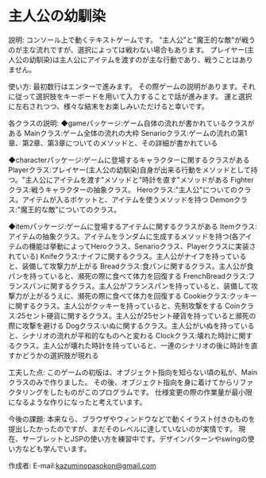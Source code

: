 # 主人公の幼馴染

説明:
コンソール上で動くテキストゲームです。
"主人公"と"魔王的な敵"が戦うのが主な流れですが、選択によっては戦わない場合もあります。
プレイヤー(主人公の幼馴染)は主人公にアイテムを渡すのが主な行動であり、戦うことはありません。

使い方:
最初数行はエンターで進みます。
その際ゲームの説明があります。それに従って選択肢をキーボードを用いて入力することで話が進みます。
運と選択に左右されつつ、様々な結末をお楽しみいただけると幸いです。

各クラスの説明:
◆gameパッケージ:ゲーム自体の流れが書かれているクラスがある
	Mainクラス:ゲーム全体の流れの大枠
	Senarioクラス:ゲームの流れの第1章、第2章、第3章についてのメソッドと、その詳細が書かれている

◆characterパッケージ:ゲームに登場するキャラクターに関するクラスがある
	Playerクラス:プレイヤー(主人公の幼馴染)自身が出来る行動をメソッドとして持つ。"主人公にアイテムを渡す"メソッドと"時計を直す"メソッドがある
	Fighterクラス:戦うキャラクターの抽象クラス。
		Heroクラス:"主人公"についてのクラス。アイテムが入るポケットと、アイテムを使うメソッドを持つ
		Demonクラス:"魔王的な敵"についてのクラス。

◆itemパッケージ:ゲームに登場するアイテムに関するクラスがある
	Itemクラス:アイテムの抽象クラス。アイテムをランダムに生成するメソッドを持つ(各アイテムの機能は挙動によってHeroクラス、Senarioクラス、Playerクラスに実装されている)
		Knifeクラス:ナイフに関するクラス。主人公がナイフを持っていると、装備して攻撃力が上がる
		Breadクラス:食パンに関するクラス。主人公が食パンを持っていると、瀕死の際に食べて体力を回復する
		FrenchBreadクラス:フランスパンに関するクラス。主人公がフランスパンを持っていると、装備して攻撃力が上がるうえに、瀕死の際に食べて体力を回復する
		Cookieクラス:クッキーに関するクラス。主人公がクッキーを持っていると、先制攻撃をする
		Coinクラス:25セント硬貨に関するクラス。主人公が25セント硬貨を持っていると瀕死の際に攻撃を避ける
		Dogクラス:いぬに関するクラス。主人公がいぬを持っていると、シナリオの流れが平和的なものへと変わる
		Clockクラス:壊れた時計に関するクラス。主人公が壊れた時計を持っていると、一連のシナリオの後に時計を直すかどうかの選択肢が現れる

工夫した点:
このゲームの初版は、オブジェクト指向を知らない頃の私が、Mainクラスのみで作りました。
その後、オブジェクト指向を身に着けてからリファクタリングをしたものがこのプログラムです。
仕様変更の際の作業量が最小限になるような作りになったと考えています。

今後の課題:
本来なら、ブラウザやウィンドウなどで動くイラスト付きのものを提出したかったのですが、まだそのレベルに達していないのが実情です。
現在、サーブレットとJSPの使い方を練習中です。デザインパターンやswingの使い方なども学んでいます。

作成者:
E-mail:kazuminopasokon@gmail.com
